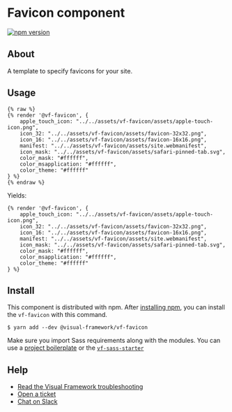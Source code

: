 # Favicon component

[![npm version](https://badge.fury.io/js/%40visual-framework%2Fvf-favicon.svg)](https://badge.fury.io/js/%40visual-framework%2Fvf-favicon)

## About

A template to specify favicons for your site.

## Usage

```
{% raw %}
{% render '@vf-favicon', {
    apple_touch_icon: "../../assets/vf-favicon/assets/apple-touch-icon.png",
    icon_32: "../../assets/vf-favicon/assets/favicon-32x32.png",
    icon_16: "../../assets/vf-favicon/assets/favicon-16x16.png",
    manifest: "../../assets/vf-favicon/assets/site.webmanifest",
    icon_mask: "../../assets/vf-favicon/assets/safari-pinned-tab.svg",
    color_mask: "#ffffff",
    color_msapplication: "#ffffff",
    color_theme: "#ffffff"
} %}
{% endraw %}
```

Yields:

```
{% render '@vf-favicon', {
    apple_touch_icon: "../../assets/vf-favicon/assets/apple-touch-icon.png",
    icon_32: "../../assets/vf-favicon/assets/favicon-32x32.png",
    icon_16: "../../assets/vf-favicon/assets/favicon-16x16.png",
    manifest: "../../assets/vf-favicon/assets/site.webmanifest",
    icon_mask: "../../assets/vf-favicon/assets/safari-pinned-tab.svg",
    color_mask: "#ffffff",
    color_msapplication: "#ffffff",
    color_theme: "#ffffff"
} %}
```

## Install

This component is distributed with npm. After [installing npm](https://www.npmjs.com/get-npm), you can install the `vf-favicon` with this command.

```
$ yarn add --dev @visual-framework/vf-favicon
```

Make sure you import Sass requirements along with the modules. You can use a [project boilerplate](https://stable.visual-framework.dev/building/) or the [`vf-sass-starter`](https://stable.visual-framework.dev/components/vf-sass-starter/)

## Help

- [Read the Visual Framework troubleshooting](https://stable.visual-framework.dev/troubleshooting/)
- [Open a ticket](https://github.com/visual-framework/vf-core/issues)
- [Chat on Slack](https://join.slack.com/t/visual-framework/shared_invite/enQtNDAxNzY0NDg4NTY0LWFhMjEwNGY3ZTk3NWYxNWVjOWQ1ZWE4YjViZmY1YjBkMDQxMTNlNjQ0N2ZiMTQ1ZTZiMGM4NjU5Y2E0MjM3ZGQ)
